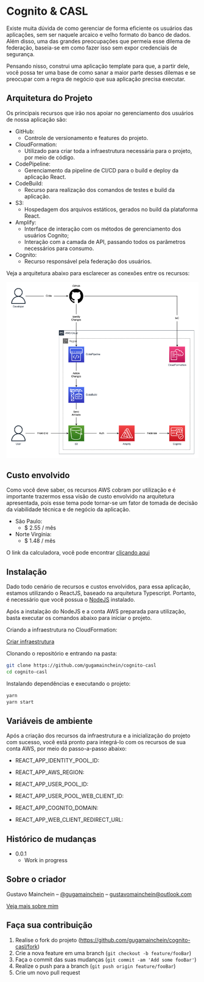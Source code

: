 # Cognito & CASL

Existe muita dúvida de como gerenciar de forma eficiente os usuários das aplicações, sem ser naquele arcaico e velho formato do banco de dados. Além disso, uma das grandes preocupações que permeia esse dilema de federação, baseia-se em como fazer isso sem expor credenciais de segurança.

Pensando nisso, construi uma aplicação template para que, a partir dele, você possa ter uma base de como sanar a maior parte desses dilemas e se preocupar com a regra de negócio que sua aplicação precisa executar.

## Arquitetura do Projeto

Os principais recursos que irão nos apoiar no gerenciamento dos usuários de nossa aplicação são:

- GitHub:
  - Controle de versionamento e features do projeto.
- CloudFormation:
  - Utilizado para criar toda a infraestrutura necessária para o projeto, por meio de código.
- CodePipeline:
  - Gerenciamento da pipeline de CI/CD para o build e deploy da aplicação React.
- CodeBuild:
  - Recurso para realização dos comandos de testes e build da aplicação.
- S3:
  - Hospedagem dos arquivos estáticos, gerados no build da plataforma React.
- Amplify:
  - Interface de interação com os métodos de gerenciamento dos usuários Cognito;
  - Interação com a camada de API, passando todos os parâmetros necessários para consumo.
- Cognito:
  - Recurso responsável pela federação dos usuários.

Veja a arquitetura abaixo para esclarecer as conexões entre os recursos:

![Arquitetura AWS](https://github.com/gugamainchein/cognito-casl/blob/master/docs/arquitetura/arquitetura.png?raw=true)

## Custo envolvido

Como você deve saber, os recursos AWS cobram por utilização e é importante trazermos essa visão de custo envolvido na arquitetura apresentada, pois esse tema pode tornar-se um fator de tomada de decisão da viabilidade técnica e de negócio da aplicação.

- São Paulo:
  - $ 2.55 / mês
- Norte Virgínia:
  - $ 1.48 / mês

O link da calculadora, você pode encontrar [clicando aqui][calc-aws]

## Instalação

Dado todo cenário de recursos e custos envolvidos, para essa aplicação, estamos utilizando o ReactJS, baseado na arquitetura Typescript. Portanto, é necessário que você possua o [NodeJS][nodejs] instalado.

Após a instalação do NodeJS e a conta AWS preparada para utilização, basta executar os comandos abaixo para iniciar o projeto.

Criando a infraestrutura no CloudFormation:

[Criar infraestrutura][infra-path]

Clonando o repositório e entrando na pasta:

```sh
git clone https://github.com/gugamainchein/cognito-casl
cd cognito-casl
```

Instalando dependências e executando o projeto:

```sh
yarn
yarn start
```

## Variáveis de ambiente

Após a criação dos recursos da infraestrutura e a inicialização do projeto com sucesso, você está pronto para integrá-lo com os recursos de sua conta AWS, por meio do passo-a-passo abaixo:

- REACT_APP_IDENTITY_POOL_ID:

- REACT_APP_AWS_REGION:

- REACT_APP_USER_POOL_ID:

- REACT_APP_USER_POOL_WEB_CLIENT_ID:

- REACT_APP_COGNITO_DOMAIN:

- REACT_APP_WEB_CLIENT_REDIRECT_URL:

## Histórico de mudanças

- 0.0.1
  - Work in progress

## Sobre o criador

Gustavo Mainchein – [@gugamainchein](https://twitter.com/dbader_org) – gustavomainchein@outlook.com

[Veja mais sobre mim](https://github.com/gugamainchein)

## Faça sua contribuição

1. Realise o fork do projeto (<https://github.com/gugamainchein/cognito-casl/fork>)
2. Crie a nova feature em uma branch (`git checkout -b feature/fooBar`)
3. Faça o commit das suas mudanças (`git commit -am 'Add some fooBar'`)
4. Realize o push para a branch (`git push origin feature/fooBar`)
5. Crie um novo pull request

<!-- Markdown link & img dfn's -->

[npm-image]: https://img.shields.io/npm/v/datadog-metrics.svg?style=flat-square
[npm-url]: https://docs.npmjs.com/cli/v8
[nodejs]: https://nodejs.org/en/
[calc-aws]: https://calculator.aws/#/estimate?id=82b1ba2039c4ad90dd1930c3cbcf00f3f3b521cd
[infra-path]: https://us-east-1.console.aws.amazon.com/cloudformation/home?region=us-east#/stacks/create/review?templateURL=https://github.com/gugamainchein/cognito-casl/docs/iac/template.yml&stackName=cognito-casl
